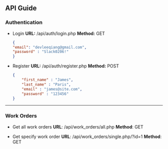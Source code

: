 ## API Guide
### Authentication
- Login
	**URL:** /api/auth/login.php
	**Method:** GET
	```json
    {
    "email": "devleeqiang@gmail.com",
    "password" : "Slack0206!"
    }
    ```

- Register
    **URL:** /api/auth/register.php
    **Method:** POST
    ```json
    {
        "first_name" : "James",
        "last_name" : "Paris",
        "email" : "james@site.com",
        "password" : "123456"
    }
    ```

------------

### Work Orders
- Get all work orders
 **URL**: /api/work_orders/all.php
 **Method**: GET
 
- Get specify work order
 **URL**: /api/work_orders/single.php/?id=1
 **Method**: GET
 